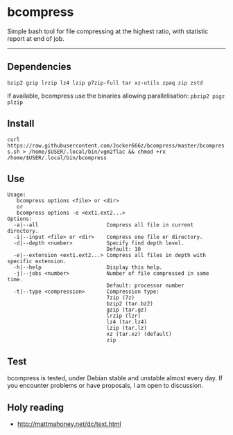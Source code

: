 # bcompress

Simple bash tool for file compressing at the highest ratio, with statistic report at end of job.

--------------------------------------------------------------------------------------------------
## Dependencies
`bzip2 gzip lrzip lz4 lzip p7zip-full tar xz-utils zpaq zip zstd`

if available, bcompress use the binaries allowing parallelisation: `pbzip2 pigz plzip`

## Install
`curl https://raw.githubusercontent.com/Jocker666z/bcompress/master/bcompress.sh > /home/$USER/.local/bin/vgm2flac && chmod +rx /home/$USER/.local/bin/bcompress`


## Use
```
Usage: 
   bcompress options <file> or <dir>
   or
   bcompress options -e <ext1.ext2...>
Options:
  -a|--all                      Compress all file in current directory.
  -i|--input <file> or <dir>    Compress one file or directory.
  -d|--depth <number>           Specify find depth level.
                                Default: 10
  -e|--extension <ext1.ext2...> Compress all files in depth with specific extension.
  -h|--help                     Display this help.
  -j|--jobs <number>            Number of file compressed in same time.
                                Default: processor number
  -t|--type <compression>       Compression type:
                                7zip (7z)
                                bzip2 (tar.bz2)
                                gzip (tar.gz)
                                lrzip (lzr)
                                lz4 (tar.lz4)
                                lzip (tar.lz)
                                xz (tar.xz) (default)
                                zip
```

## Test
bcompress is tested, under Debian stable and unstable almost every day.
If you encounter problems or have proposals, I am open to discussion.

## Holy reading
* http://mattmahoney.net/dc/text.html
